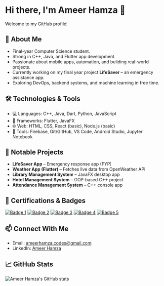 # Hi there, I'm Ameer Hamza 👋

Welcome to my GitHub profile!

## 🚀 About Me
- Final-year Computer Science student.
- Strong in C++, Java, and Flutter app development.
- Passionate about mobile apps, automation, and building real-world projects.
- Currently working on my final year project **LifeSaver** – an emergency assistance app.
- Exploring DevOps, backend systems, and machine learning in free time.

## 🛠️ Technologies & Tools
- 💻 Languages: C++, Java, Dart, Python, JavaScript
- 📱 Frameworks: Flutter, JavaFX
- 🌐 Web: HTML, CSS, React (basic), Node.js (basic)
- 🔧 Tools: Firebase, Git/GitHub, VS Code, Android Studio, Jupyter Notebook

## 📱 Notable Projects
- **LifeSaver App** – Emergency response app (FYP)
- **Weather App (Flutter)** – Fetches live data from OpenWeather API
- **Library Management System** – JavaFX desktop app
- **Hotel Management System** – OOP-based C++ project
- **Attendance Management System** – C++ console app

## 🏅 Certifications & Badges

[![Badge 1](https://images.credly.com/images/80180606-58a6-4b71-a3e4-26cc84951262.png)](https://www.credly.com/badges/80180606-58a6-4b71-a3e4-26cc84951262/public_url)
[![Badge 2](https://images.credly.com/images/be988be4-f5d4-4ce0-a463-f889eba7fb52.png)](https://www.credly.com/badges/be988be4-f5d4-4ce0-a463-f889eba7fb52/public_url)
[![Badge 3](https://images.credly.com/images/f869330d-e85e-49f3-a156-c0735ef7dfb5.png)](https://www.credly.com/badges/f869330d-e85e-49f3-a156-c0735ef7dfb5/public_url)
[![Badge 4](https://images.credly.com/images/09b28e2c-bcff-4d9f-9732-4784e7af3c6e.png)](https://www.credly.com/badges/09b28e2c-bcff-4d9f-9732-4784e7af3c6e/public_url)
[![Badge 5](https://images.credly.com/images/04999120-3c0a-45f1-9fe0-d2d7252b5f15.png)](https://www.credly.com/badges/04999120-3c0a-45f1-9fe0-d2d7252b5f15/public_url)


## 📫 Connect With Me
- Email: ameerhamza.codes@gmail.com
- LinkedIn: [Ameer Hamza](https://linkedin.com/in/ameerhamzaw2)

## 📈 GitHub Stats
![Ameer Hamza's GitHub stats](https://github-readme-stats.vercel.app/api?username=gitameerhamza&show_icons=true&theme=radical)
